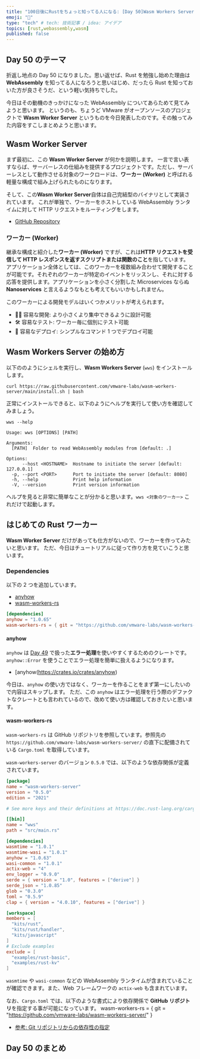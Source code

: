 ```yaml
---
title: "100日後にRustをちょっと知ってる人になる: [Day 50]Wasm Workers Server"
emoji: "🦀"
type: "tech" # tech: 技術記事 / idea: アイデア
topics: [rust,webassembly,wasm]
published: false
---
```

## Day 50 のテーマ

折返し地点の Day 50 になりました。思い返せば、Rust を勉強し始めた理由は **WebAssembly** を知ってる人になろうと思いはじめ、だったら Rust を知っておいた方が良さそうだ、という軽い気持ちでした。

今日はその動機のきっかけになった WebAssembly についてあらためて見てみようと思います。
というのも、ちょうど VMware がオープンソースのプロジェクトで **Wasm Worker Server** というものを今日発表したのです。その触ってみた内容をすこしまとめようと思います。

## Wasm Worker Server

まず最初に、この **Wasm Worker Server** が何かを説明します。
一言で言い表すならば、サーバーレスの仕組みを提供するプロジェクトです。ただし、サーバーレスとして動作させる対象のワークロードは、**ワーカー (Worker)** と呼ばれる軽量な構成で組み上げられたものになります。

そして、この**Wasm Worker Server**自体は自己完結型のバイナリとして実装されています。
これが単独で、ワーカーをホストしている WebAssembly ランタイムに対して HTTP リクエストをルーティングをします。

- [GitHub Repository](https://github.com/vmware-labs/wasm-workers-server)

### ワーカー (Worker)

継承な構成と紹介した**ワーカー (Worker)** ですが、これは**HTTP リクエストを受信して HTTP レスポンスを返すスクリプトまたは関数のこと**を指しています。
アプリケーション全体としては、このワーカーを複数組み合わせて開発することが可能です。それぞれのワーカーが特定のイベントをリッスンし、それに対する応答を提供します。アプリケーションを小さく分割した Microservices ならぬ **Nanoservices** と言えるようなもとも考えてもいいかもしれません。

このワーカーによる開発モデルはいくつかメリットが考えられます。

- 🧑‍💻 容易な開発: より小さくより集中できるように設計可能
- 🛠 容易なテスト: ワーカー毎に個別にテスト可能
- 🚀 容易なデプロイ: シンプルなコマンド 1 つでデプロイ可能

## Wasm Workers Server の始め方

以下ののようにシェルを実行し、**Wasm Workers Server** (`wws`) をインストールします。

```shell
curl https://raw.githubusercontent.com/vmware-labs/wasm-workers-server/main/install.sh | bash
```

正常にインストールできると、以下のようにヘルプを実行して使い方を確認してみましょう。

```shell
wws --help
```

```shell
Usage: wws [OPTIONS] [PATH]

Arguments:
  [PATH]  Folder to read WebAssembly modules from [default: .]

Options:
      --host <HOSTNAME>  Hostname to initiate the server [default: 127.0.0.1]
  -p, --port <PORT>      Port to initiate the server [default: 8080]
  -h, --help             Print help information
  -V, --version          Print version information
```

ヘルプを見ると非常に簡単なことが分かると思います。`wws <対象のワーカー>` これだけで起動します。

## はじめての Rust ワーカー

**Wasm Worker Server** だけがあっても仕方がないので、ワーカーを作ってみたいと思います。
ただ、今日はチュートリアルに従って作り方を見ていこうと思います。

### Dependencies

以下の 2 つを追加しています。

- [anyhow](https://docs.rs/anyhow/latest/anyhow/)
- [wasm-workers-rs](https://github.com/vmware-labs/wasm-workers-server)

```toml
[dependencies]
anyhow = "1.0.65"
wasm-workers-rs = { git = "https://github.com/vmware-labs/wasm-workers-server/" }
```

#### anyhow

`anyhow` は [Day 49](https://zenn.dev/shinyay/articles/hello-rust-day049) で扱った**エラー処理**を使いやすくするためのクレートです。`anyhow::Error` を使うことでエラー処理を簡単に扱えるようになります。

- [anyhow(https://crates.io/crates/anyhow)

今日は、`anyhow` の使い方ではなく、ワーカーを作ることをまず第一にしたいので内容はスキップします。
ただ、この `anyhow` はエラー処理を行う際のデファクトなクレートとも言われているので、改めて使い方は確認しておきたいと思います。

#### wasm-workers-rs

`wasm-workers-rs` は GitHub リポジトリを参照しています。参照先の `https://github.com/vmware-labs/wasm-workers-server/` の直下に配備されている `Cargo.toml` を取得しています。

`wasm-workers-server` のバージョン `0.5.0` では、以下のような依存関係が定義されています。

```toml
[package]
name = "wasm-workers-server"
version = "0.5.0"
edition = "2021"

# See more keys and their definitions at https://doc.rust-lang.org/cargo/reference/manifest.html

[[bin]]
name = "wws"
path = "src/main.rs"

[dependencies]
wasmtime = "1.0.1"
wasmtime-wasi = "1.0.1"
anyhow = "1.0.63"
wasi-common = "1.0.1"
actix-web = "4"
env_logger = "0.9.0"
serde = { version = "1.0", features = ["derive"] }
serde_json = "1.0.85"
glob = "0.3.0"
toml = "0.5.9"
clap = { version = "4.0.10", features = ["derive"] }

[workspace]
members = [
  "kits/rust",
  "kits/rust/handler",
  "kits/javascript"
]
# Exclude examples
exclude = [
  "examples/rust-basic",
  "examples/rust-kv"
]
```

`wasmtime` や `wasi-common` などの WebAssembly ランタイムが含まれていることが確認できます。また、Web フレームワークの `actix-web` も含まれています。

なお、`Cargo.toml` では、以下のような書式により依存関係で **GitHub リポジトリ**を指定する事が可能になっています。
wasm-workers-rs = { git = "https://github.com/vmware-labs/wasm-workers-server/" }

- [参考: Git リポジトリからの依存性の指定](https://doc.rust-lang.org/cargo/reference/specifying-dependencies.html#specifying-dependencies-from-git-repositories)

## Day 50 のまとめ
